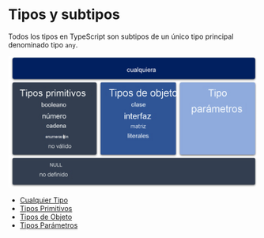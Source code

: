 # Tipos y subtipos

Todos los tipos en TypeScript son subtipos de un único tipo principal denominado tipo `any`.

![TiposTypescript](../Images/Tipos.png)

- [Cualquier Tipo](./02-Any%26Unknow.md)
- [Tipos Primitivos](./01-TiposPrimitivos.md)
- [Tipos de Objeto](./02-TiposDeObjeto.md)
- [Tipos Parámetros]()

